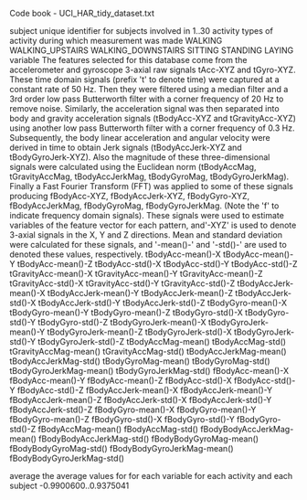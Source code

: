 Code book - UCI_HAR_tidy_dataset.txt	

subject
        unique identifier for subjects involved in 
                1..30
activity
        types of activity during which measurement was made 
                WALKING
                WALKING_UPSTAIRS
                WALKING_DOWNSTAIRS
                SITTING
                STANDING
                LAYING
variable
	The features selected for this database come from the accelerometer and gyroscope 3-axial raw signals tAcc-XYZ and tGyro-XYZ. These time domain signals (prefix 't' to denote time) were captured at a constant rate of 50 Hz. Then they were filtered using a median filter and a 3rd order low pass Butterworth filter with a corner frequency of 20 Hz to remove noise. Similarly, the acceleration signal was then separated into body and gravity acceleration signals (tBodyAcc-XYZ and tGravityAcc-XYZ) using another low pass Butterworth filter with a corner frequency of 0.3 Hz. 
	Subsequently, the body linear acceleration and angular velocity were derived in time to obtain Jerk signals (tBodyAccJerk-XYZ and tBodyGyroJerk-XYZ). Also the magnitude of these three-dimensional signals were calculated using the Euclidean norm (tBodyAccMag, tGravityAccMag, tBodyAccJerkMag, tBodyGyroMag, tBodyGyroJerkMag). 
	Finally a Fast Fourier Transform (FFT) was applied to some of these signals producing fBodyAcc-XYZ, fBodyAccJerk-XYZ, fBodyGyro-XYZ, fBodyAccJerkMag, fBodyGyroMag, fBodyGyroJerkMag. (Note the 'f' to indicate frequency domain signals). 
	These signals were used to estimate variables of the feature vector for each pattern, and'-XYZ' is used to denote 3-axial signals in the X, Y and Z directions. 
	Mean and standard deviation were calculated for these signals, and '-mean()-' and '-std()-' are used to denoted these values, respectively. 
		tBodyAcc-mean()-X
 		tBodyAcc-mean()-Y
 		tBodyAcc-mean()-Z
 		tBodyAcc-std()-X
 		tBodyAcc-std()-Y
 		tBodyAcc-std()-Z
 		tGravityAcc-mean()-X
  		tGravityAcc-mean()-Y
  		tGravityAcc-mean()-Z
  		tGravityAcc-std()-X
  		tGravityAcc-std()-Y
  		tGravityAcc-std()-Z
  		tBodyAccJerk-mean()-X
  		tBodyAccJerk-mean()-Y
  		tBodyAccJerk-mean()-Z
  		tBodyAccJerk-std()-X
  		tBodyAccJerk-std()-Y
  		tBodyAccJerk-std()-Z
  		tBodyGyro-mean()-X
  		tBodyGyro-mean()-Y
  		tBodyGyro-mean()-Z
  		tBodyGyro-std()-X
  		tBodyGyro-std()-Y
  		tBodyGyro-std()-Z
  		tBodyGyroJerk-mean()-X
  		tBodyGyroJerk-mean()-Y
  		tBodyGyroJerk-mean()-Z
  		tBodyGyroJerk-std()-X
  		tBodyGyroJerk-std()-Y
  		tBodyGyroJerk-std()-Z
  		tBodyAccMag-mean()
  		tBodyAccMag-std()
  		tGravityAccMag-mean()
  		tGravityAccMag-std()
  		tBodyAccJerkMag-mean()
  		tBodyAccJerkMag-std()
  		tBodyGyroMag-mean()
  		tBodyGyroMag-std()
  		tBodyGyroJerkMag-mean()
  		tBodyGyroJerkMag-std()
  		fBodyAcc-mean()-X
  		fBodyAcc-mean()-Y
  		fBodyAcc-mean()-Z
  		fBodyAcc-std()-X
  		fBodyAcc-std()-Y
  		fBodyAcc-std()-Z
  		fBodyAccJerk-mean()-X
  		fBodyAccJerk-mean()-Y
  		fBodyAccJerk-mean()-Z
  		fBodyAccJerk-std()-X
  		fBodyAccJerk-std()-Y
  		fBodyAccJerk-std()-Z
  		fBodyGyro-mean()-X
  		fBodyGyro-mean()-Y
  		fBodyGyro-mean()-Z
  		fBodyGyro-std()-X
  		fBodyGyro-std()-Y
  		fBodyGyro-std()-Z
  		fBodyAccMag-mean()
  		fBodyAccMag-std()
  		fBodyBodyAccJerkMag-mean()
  		fBodyBodyAccJerkMag-std()
  		fBodyBodyGyroMag-mean()
  		fBodyBodyGyroMag-std()
  		fBodyBodyGyroJerkMag-mean()
  		fBodyBodyGyroJerkMag-std()

average
	the average values for for each variable for each activity and each subject
		-0.9900600..0.9375041
